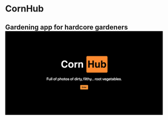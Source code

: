 # CornHub
Gardening app for hardcore gardeners
![CORNHUb image](ReadmeComponents/Cornhub-Homepage.png)
----

